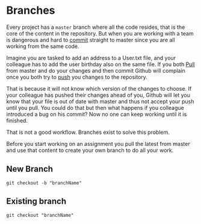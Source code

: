 # Branches

Every project has a `master` branch where all the code resides, that is the core of the content in the repository. But when you are working with a team is dangerous and hard to [commit]() straight to master since you are all working from the same code.

Imagine you are tasked to add an address to a User.txt file, and your colleague has to add the user birthday also on the same file. If you both [Pull]() from master and do your changes and then commit Github will complain once you both try to [push]() you changes to the repository.

That is because it will not know which version of the changes to choose. If your colleague has pushed their changes ahead of you, Github will let you know that your file is out of date with master and thus not accept your push until you pull. You could do that but then what happens if you colleague introduced a bug on his commit? Now no one can keep working until it is finished.

That is not a good workflow. Branches exist to solve this problem.

Before you start working on an assignment you pull the latest from master and use that content to create your own branch to do all your work.

## New Branch

`git checkout -b "branchName"`

## Existing branch

`git checkout "branchName"`
